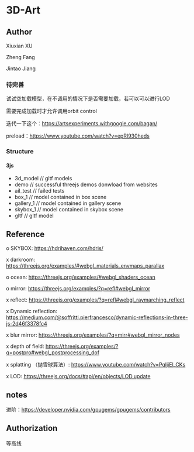 # 3D-Art

## Author

Xiuxian XU

Zheng Fang

Jintao Jiang

### 待完善

试试空加载模型，在不调用的情况下是否需要加载，若可以可以进行LOD

需要完成加载时才允许调用orbit control

迭代一下这个：https://artsexperiments.withgoogle.com/bagan/

preload：https://www.youtube.com/watch?v=epRI930heds

### Structure

#### 3js

- 3d_model      // gltf models
- demo          // successful threejs demos donwload from websites
- ail_test     // failed tests
- box_1         // model contained in box scene
- gallery_1     // model contained in gallery scene
- skybox_1      // model contained in skybox scene
- gltf      // gltf model
     
     
## Reference

o SKYBOX: https://hdrihaven.com/hdris/               

x darkroom: https://threejs.org/examples/#webgl_materials_envmaps_parallax

o ocean: https://threejs.org/examples/#webgl_shaders_ocean

o mirror: https://threejs.org/examples/?q=refl#webgl_mirror

x reflect: https://threejs.org/examples/?q=refl#webgl_raymarching_reflect

x Dynamic reflection: https://medium.com/@soffritti.pierfrancesco/dynamic-reflections-in-three-js-2d46f3378fc4

x blur mirror: https://threejs.org/examples/?q=mirr#webgl_mirror_nodes

x depth of field: https://threejs.org/examples/?q=postpro#webgl_postprocessing_dof

x splatting （抛雪球算法）: https://www.youtube.com/watch?v=PqljiEl_CKs

x LOD: https://threejs.org/docs/#api/en/objects/LOD.update

## notes

进阶：https://developer.nvidia.com/gpugems/gpugems/contributors


## Authorization

等高线
      
